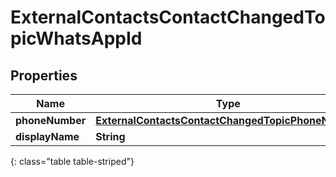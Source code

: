 # ExternalContactsContactChangedTopicWhatsAppId


## Properties

| Name | Type | Description | Notes |
| ------------ | ------------- | ------------- | ------------- |
| **phoneNumber** | [**ExternalContactsContactChangedTopicPhoneNumber**](ExternalContactsContactChangedTopicPhoneNumber) |  |  [optional] |
| **displayName** | **String** |  |  [optional] |
{: class="table table-striped"}



